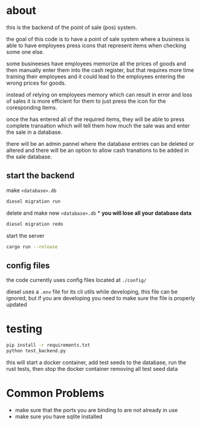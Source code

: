 # about
this is the backend of the point of sale (pos) system.

the goal of this code is to have a point of sale system where a business is able to have employees press icons that represent items when checking some one else.

some busineeses have employees memorize all the prices of goods and then manually enter them into the cash register, but that requires more time training their employees and it could lead to the employees entering the wrong prices for goods.

instead of relying on employees memory which can result in error and loss of sales it is more efficient for them to just press the icon for the coresponding items.

once the has entered all of the required items, they will be able to press complete transation which will tell them how much the sale was and enter the sale in a database.

there will be an admin pannel where the database entries can be deleted or altered and there will be an option to allow cash tranations to be added in the sale database.


## start the backend
make `<database>.db`
```sh
diesel migration run
```
delete and make new `<database>.db` * **you will lose all your database data**
```sh
diesel migration redo
```
start the server
```sh
cargo run --release
```

## config files
the code currently uses config files located at `./config/`

diesel uses a `.env` file for its cli utils while developing, this file can be ignored, but if you are developing you need to make sure the file is properly updated
# testing
```sh
pip install -r requirements.txt
python test_backend.py
```
this will start a docker container, add test seeds to the database, run the rust tests, then stop the docker container removing all test seed data

# Common Problems
* make sure that the ports you are binding to are not already in use
* make sure you have sqlite installed
